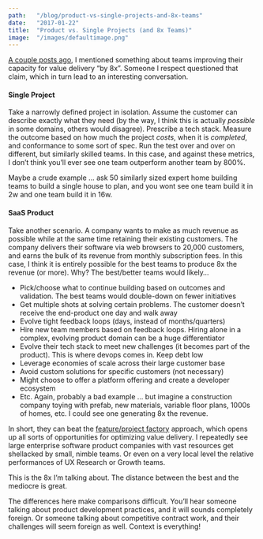 ```yaml
---
path:	"/blog/product-vs-single-projects-and-8x-teams"
date:	"2017-01-22"
title:	"Product vs. Single Projects (and 8x Teams)"
image:	"/images/defaultimage.png"
---
```


[A couple posts ago](https://medium.com/@johnpcutler/noestimates-two-different-problems-b4f37d29ce5d#.35gaa53lr), I mentioned something about teams improving their capacity for value delivery “by 8x”. Someone I respect questioned that claim, which in turn lead to an interesting conversation.

#### Single Project

Take a narrowly defined project in isolation. Assume the customer can describe exactly what they need (by the way, I think this is actually *possible* in some domains, others would disagree). Prescribe a tech stack. Measure the outcome based on how much the project *costs*, when it is *completed*, and conformance to some sort of spec. Run the test over and over on different, but similarly skilled teams. In this case, and against these metrics, I don’t think you’ll ever see one team outperform another team by 800%.

Maybe a crude example … ask 50 similarly sized expert home building teams to build a single house to plan, and you wont see one team build it in 2w and one team build it in 16w.

#### SaaS Product

Take another scenario. A company wants to make as much revenue as possible while at the same time retaining their existing customers. The company delivers their software via web browsers to 20,000 customers, and earns the bulk of its revenue from monthly subscription fees. In this case, I think it is entirely possible for the best teams to produce 8x the revenue (or more). Why? The best/better teams would likely…

* Pick/choose what to continue building based on outcomes and validation. The best teams would double-down on fewer initiatives
* Get multiple shots at solving certain problems. The customer doesn’t receive the end-product one day and walk away
* Evolve tight feedback loops (days, instead of months/quarters)
* Hire new team members based on feedback loops. Hiring alone in a complex, evolving product domain can be a huge differentiator
* Evolve their tech stack to meet new challenges (it becomes part of the product). This is where devops comes in. Keep debt low
* Leverage economies of scale across their large customer base
* Avoid custom solutions for specific customers (not necessary)
* Might choose to offer a platform offering and create a developer ecosystem
* Etc.
Again, probably a bad example … but imagine a construction company toying with prefab, new materials, variable floor plans, 1000s of homes, etc. I could see one generating 8x the revenue.

In short, they can beat the [feature/project factory](https://hackernoon.com/12-signs-youre-working-in-a-feature-factory-44a5b938d6a2#.ns8x01yum) approach, which opens up all sorts of opportunities for optimizing value delivery. I repeatedly see large enterprise software product companies with vast resources get shellacked by small, nimble teams. Or even on a very local level the relative performances of UX Research or Growth teams.

This is the 8x I’m talking about. The distance between the best and the mediocre is great.

The differences here make comparisons difficult. You’ll hear someone talking about product development practices, and it will sounds completely foreign. Or someone talking about competitive contract work, and their challenges will seem foreign as well. Context is everything!

